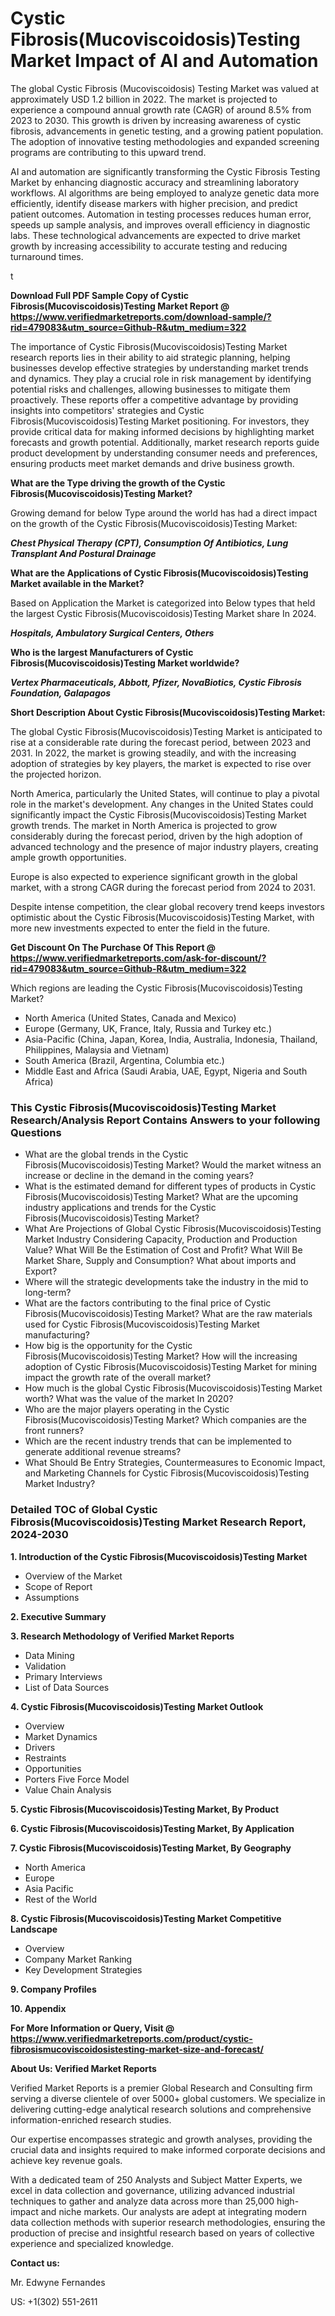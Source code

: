 <meta name="title" content="Global Cystic Fibrosis(Mucoviscoidosis)Testing Market Impact of AI and Automation"><meta name="description" content="The global Cystic Fibrosis (Mucoviscoidosis) Testing Market was valued at approximately USD 1.2 billion in 2022. The market is projected to experience a compound annua"><meta name="title" content="Cystic Fibrosis(Mucoviscoidosis)Testing Market Size, Share, Scope, Trends, Growth, Opportunities, Analysis, Forecast"><h1>Cystic Fibrosis(Mucoviscoidosis)Testing Market Impact of AI and Automation</h1><p>The global Cystic Fibrosis (Mucoviscoidosis) Testing Market was valued at approximately USD 1.2 billion in 2022. The market is projected to experience a compound annual growth rate (CAGR) of around 8.5% from 2023 to 2030. This growth is driven by increasing awareness of cystic fibrosis, advancements in genetic testing, and a growing patient population. The adoption of innovative testing methodologies and expanded screening programs are contributing to this upward trend.</p><p>AI and automation are significantly transforming the Cystic Fibrosis Testing Market by enhancing diagnostic accuracy and streamlining laboratory workflows. AI algorithms are being employed to analyze genetic data more efficiently, identify disease markers with higher precision, and predict patient outcomes. Automation in testing processes reduces human error, speeds up sample analysis, and improves overall efficiency in diagnostic labs. These technological advancements are expected to drive market growth by increasing accessibility to accurate testing and reducing turnaround times.</p>t</p><p id="" class=""><strong>Download Full PDF Sample Copy of Cystic Fibrosis(Mucoviscoidosis)Testing Market Report @ <a href="https://www.verifiedmarketreports.com/download-sample/?rid=479083&utm_source=Github-R&utm_medium=322" target="_blank">https://www.verifiedmarketreports.com/download-sample/?rid=479083&utm_source=Github-R&utm_medium=322</a></strong></p><p>The importance of&nbsp;Cystic Fibrosis(Mucoviscoidosis)Testing Market research reports lies in their ability to aid strategic planning, helping businesses develop effective strategies by understanding market trends and dynamics. They play a crucial role in risk management by identifying potential risks and challenges, allowing businesses to mitigate them proactively. These reports offer a competitive advantage by providing insights into competitors' strategies and Cystic Fibrosis(Mucoviscoidosis)Testing Market positioning. For investors, they provide critical data for making informed decisions by highlighting market forecasts and growth potential. Additionally, market research reports guide product development by understanding consumer needs and preferences, ensuring products meet market demands and drive business growth.</p><p><strong>What are the&nbsp;Type driving the growth of the Cystic Fibrosis(Mucoviscoidosis)Testing Market?</strong></p><p id="" class="">Growing demand for below Type around the world has had a direct impact on the growth of the Cystic Fibrosis(Mucoviscoidosis)Testing Market:</p><em><strong>Chest Physical Therapy (CPT), Consumption Of Antibiotics, Lung Transplant And Postural Drainage</strong></em></p><strong>What are the&nbsp;Applications&nbsp;of Cystic Fibrosis(Mucoviscoidosis)Testing Market available in the Market?</strong></p><p id="" class="">Based on Application the Market is categorized into Below types that held the largest Cystic Fibrosis(Mucoviscoidosis)Testing Market share In 2024.</p><em><strong>Hospitals, Ambulatory Surgical Centers, Others</strong></em></p><strong>Who is the largest Manufacturers of Cystic Fibrosis(Mucoviscoidosis)Testing Market worldwide?</strong></p><p><em><strong>Vertex Pharmaceuticals, Abbott, Pfizer, NovaBiotics, Cystic Fibrosis Foundation, Galapagos</strong></em></p><p id="" class=""><strong>Short Description About Cystic Fibrosis(Mucoviscoidosis)Testing Market:</strong></p><p>The global Cystic Fibrosis(Mucoviscoidosis)Testing Market is anticipated to rise at a considerable rate during the forecast period, between 2023 and 2031. In 2022, the market is growing steadily, and with the increasing adoption of strategies by key players, the market is expected to rise over the projected horizon.</p><p>North America, particularly the United States, will continue to play a pivotal role in the market's development. Any changes in the United States could significantly impact the Cystic Fibrosis(Mucoviscoidosis)Testing Market growth trends. The market in North America is projected to grow considerably during the forecast period, driven by the high adoption of advanced technology and the presence of major industry players, creating ample growth opportunities.</p><p>Europe is also expected to experience significant growth in the global market, with a strong CAGR during the forecast period from 2024 to 2031.</p><p>Despite intense competition, the clear global recovery trend keeps investors optimistic about the Cystic Fibrosis(Mucoviscoidosis)Testing Market, with more new investments expected to enter the field in the future.</p><p id="" class=""><strong>Get Discount On The Purchase Of This Report @ <a href="https://www.verifiedmarketreports.com/ask-for-discount/?rid=479083&utm_source=Github-R&utm_medium=322" target="_blank">https://www.verifiedmarketreports.com/ask-for-discount/?rid=479083&utm_source=Github-R&utm_medium=322</a></strong></p>Which regions are leading the Cystic Fibrosis(Mucoviscoidosis)Testing Market?</p><ul><li>North America (United States, Canada and Mexico)</li><li>Europe (Germany, UK, France, Italy, Russia and Turkey etc.)</li><li>Asia-Pacific (China, Japan, Korea, India, Australia, Indonesia, Thailand, Philippines, Malaysia and Vietnam)</li><li>South America (Brazil, Argentina, Columbia etc.)</li><li>Middle East and Africa (Saudi Arabia, UAE, Egypt, Nigeria and South Africa)</li></ul><h3 id="" class="">This Cystic Fibrosis(Mucoviscoidosis)Testing Market Research/Analysis Report Contains Answers to your following Questions</h3><ul><li>What are the global trends in the Cystic Fibrosis(Mucoviscoidosis)Testing Market? Would the market witness an increase or decline in the demand in the coming years?</li><li>What is the estimated demand for different types of products in Cystic Fibrosis(Mucoviscoidosis)Testing Market? What are the upcoming industry applications and trends for the Cystic Fibrosis(Mucoviscoidosis)Testing Market?</li><li>What Are Projections of Global Cystic Fibrosis(Mucoviscoidosis)Testing Market Industry Considering Capacity, Production and Production Value? What Will Be the Estimation of Cost and Profit? What Will Be Market Share, Supply and Consumption? What about imports and Export?</li><li>Where will the strategic developments take the industry in the mid to long-term?</li><li>What are the factors contributing to the final price of Cystic Fibrosis(Mucoviscoidosis)Testing Market? What are the raw materials used for Cystic Fibrosis(Mucoviscoidosis)Testing Market manufacturing?</li><li>How big is the opportunity for the Cystic Fibrosis(Mucoviscoidosis)Testing Market? How will the increasing adoption of Cystic Fibrosis(Mucoviscoidosis)Testing Market for mining impact the growth rate of the overall market?</li><li>How much is the global Cystic Fibrosis(Mucoviscoidosis)Testing Market worth? What was the value of the market In 2020?</li><li>Who are the major players operating in the Cystic Fibrosis(Mucoviscoidosis)Testing Market? Which companies are the front runners?</li><li>Which are the recent industry trends that can be implemented to generate additional revenue streams?</li><li>What Should Be Entry Strategies, Countermeasures to Economic Impact, and Marketing Channels for Cystic Fibrosis(Mucoviscoidosis)Testing Market Industry?</li></ul><h3 id="" class="">Detailed TOC of Global Cystic Fibrosis(Mucoviscoidosis)Testing Market Research Report, 2024-2030</h3><p id="" class=""><strong>1. Introduction of the Cystic Fibrosis(Mucoviscoidosis)Testing Market</strong></p><ul><li>Overview of the Market</li><li>Scope of Report</li><li>Assumptions</li></ul><p id="" class=""><strong>2. Executive Summary</strong></p><p id="" class=""><strong>3. Research Methodology of Verified Market Reports</strong></p><ul><li>Data Mining</li><li>Validation</li><li>Primary Interviews</li><li>List of Data Sources</li></ul><p id="" class=""><strong>4. Cystic Fibrosis(Mucoviscoidosis)Testing Market Outlook</strong></p><ul><li>Overview</li><li>Market Dynamics</li><li>Drivers</li><li>Restraints</li><li>Opportunities</li><li>Porters Five Force Model</li><li>Value Chain Analysis</li></ul><p id="" class=""><strong>5. Cystic Fibrosis(Mucoviscoidosis)Testing Market, By Product</strong></p><p id="" class=""><strong>6. Cystic Fibrosis(Mucoviscoidosis)Testing Market, By Application</strong></p><p id="" class=""><strong>7. Cystic Fibrosis(Mucoviscoidosis)Testing Market, By Geography</strong></p><ul><li>North America</li><li>Europe</li><li>Asia Pacific</li><li>Rest of the World</li></ul><p id="" class=""><strong>8. Cystic Fibrosis(Mucoviscoidosis)Testing Market Competitive Landscape</strong></p><ul><li>Overview</li><li>Company Market Ranking</li><li>Key Development Strategies</li></ul><p id="" class=""><strong>9. Company Profiles</strong></p><p id="" class=""><strong>10. Appendix</strong></p><p id="" class=""><strong>For More Information or Query, Visit @ <a href="https://www.verifiedmarketreports.com/product/cystic-fibrosismucoviscoidosistesting-market-size-and-forecast/" target="_blank">https://www.verifiedmarketreports.com/product/cystic-fibrosismucoviscoidosistesting-market-size-and-forecast/</a></strong></p><p id="" class=""><strong>About Us: Verified Market Reports</strong></p><p id="" class="">Verified Market Reports is a premier Global Research and Consulting firm serving a diverse clientele of over 5000+ global customers. We specialize in delivering cutting-edge analytical research solutions and comprehensive information-enriched research studies.</p><p id="" class="">Our expertise encompasses strategic and growth analyses, providing the crucial data and insights required to make informed corporate decisions and achieve key revenue goals.</p><p id="" class="">With a dedicated team of 250 Analysts and Subject Matter Experts, we excel in data collection and governance, utilizing advanced industrial techniques to gather and analyze data across more than 25,000 high-impact and niche markets. Our analysts are adept at integrating modern data collection methods with superior research methodologies, ensuring the production of precise and insightful research based on years of collective experience and specialized knowledge.</p><p id="" class=""><strong>Contact us:</strong></p><p id="" class="">Mr. Edwyne Fernandes</p><p id="" class="">US: +1(302) 551-2611</p>